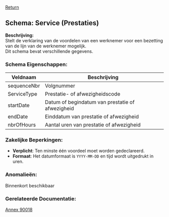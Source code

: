[Return](../README.md)

## Schema: Service (Prestaties)

**Beschrijving:**  
Stelt de verklaring van de voordelen van een werknemer voor een bezetting van de lijn van de werknemer mogelijk.  
Dit schema bevat verschillende gegevens.

### Schema Eigenschappen:

| Veldnaam          | Beschrijving                                     | 
|-------------------|--------------------------------------------------|
| sequenceNbr       | Volgnummer                                       | 
| ServiceType       | Prestatie- of afwezigheidscode                   | 
| startDate         | Datum of begindatum van prestatie of afwezigheid | 
| endDate           | Einddatum van prestatie of afwezigheid           | 
| nbrOfHours        | Aantal uren van prestatie of afwezigheid         | 

### Zakelijke Beperkingen:

* **Verplicht**: Ten minste één voordeel moet worden gedeclareerd.
* **Formaat**: Het datumformaat is `YYYY-MM-DD` en tijd wordt uitgedrukt in uren.

### Anomalieën:

Binnenkort beschikbaar

### Gerelateerde Documentatie:
[Annex 90018](https://www.socialsecurity.be/portail/glossaires/dmfa.nsf/be8ba64d95a2ed0ec125686200574ff5/3ec8c3acff4dffc1c1258bea003378c9?OpenDocument)

